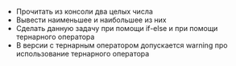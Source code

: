  - Прочитать из консоли два целых числа  
 - Вывести наименьшее и наибольшее из них  
 - Сделать данную задачу при помощи if-else и при помощи
тернарного оператора  
 - В версии с тернарным оператором допускается warning про
использование тернарного оператора